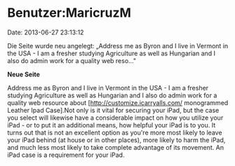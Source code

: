 Benutzer:MaricruzM
==================

Date: 2013-06-27 23:13:12

Die Seite wurde neu angelegt: „Address me as Byron and I live in Vermont
in the USA - I am a fresher studying Agriculture as well as Hungarian
and I also do admin work for a quality web reso..."

**Neue Seite**

<div>

Address me as Byron and I live in Vermont in the USA - I am a fresher
studying Agriculture as well as Hungarian and I also do admin work for a
quality web resource about \[http://customize.icarryalls.com/
monogrammed Leather Ipad Case\].Not only is it vital for securing your
iPad, but the case you select will likewise have a considerable impact
on how you utilize your iPad - or to put it an additional means, how
helpful your iPad is to you. It turns out that is not an excellent
option as you\'re more most likely to leave your iPad behind (at house
or in other places), more likely to harm the iPad, and much less most
likely to take complete advantage of its movement. An iPad case is a
requirement for your iPad.

</div>
